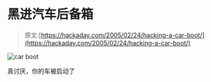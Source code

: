 # 黑进汽车后备箱

> 原文:[https://hackaday.com/2005/02/24/hacking-a-car-boot/](https://hackaday.com/2005/02/24/hacking-a-car-boot/)

![car boot](img/1ede70a13b368231db664b1e2573104a.png)

真讨厌，你的车被启动了